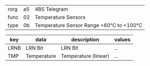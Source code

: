 
|    |   |   |
| -- | - | - |
| rorg | a5 | 4BS Telegram |
| func | 02 | Temperature Sensors |
| type | 0b | Temperature Sensor Range +60°C to +100°C |

| key | data | description | values |
| --- | --- | --- | --- |
  | LRNB | LRN Bit | LRN Bit | ... | 
| TMP | Temperature | Temperature (linear) | ... | 

  